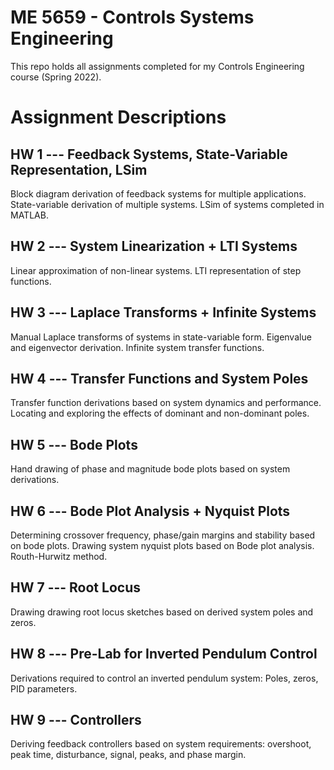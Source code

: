 # ME 5659 - Controls Systems Engineering
This repo holds all assignments completed for my Controls Engineering course (Spring 2022).

# Assignment Descriptions

## HW 1 --- Feedback Systems, State-Variable Representation, LSim
Block diagram derivation of feedback systems for multiple applications. State-variable derivation of multiple systems. LSim of systems completed in MATLAB.

## HW 2 --- System Linearization + LTI Systems
Linear approximation of non-linear systems. LTI representation of step functions.

## HW 3 --- Laplace Transforms + Infinite Systems
Manual Laplace transforms of systems in state-variable form. Eigenvalue and eigenvector derivation. Infinite system transfer functions.

## HW 4 --- Transfer Functions and System Poles
Transfer function derivations based on system dynamics and performance. Locating and exploring the effects of dominant and non-dominant poles.

## HW 5 --- Bode Plots
Hand drawing of phase and magnitude bode plots based on system derivations.

## HW 6 --- Bode Plot Analysis + Nyquist Plots
Determining crossover frequency, phase/gain margins and stability based on bode plots. Drawing system nyquist plots based on Bode plot analysis. Routh-Hurwitz method.

## HW 7 --- Root Locus
Drawing drawing root locus sketches based on derived system poles and zeros.

## HW 8 --- Pre-Lab for Inverted Pendulum Control
Derivations required to control an inverted pendulum system: Poles, zeros, PID parameters.

## HW 9 --- Controllers
Deriving feedback controllers based on system requirements: overshoot, peak time, disturbance, signal, peaks, and phase margin.